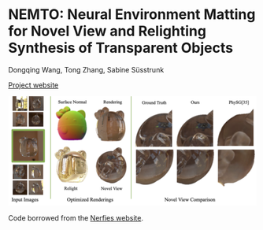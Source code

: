 # NEMTO: Neural Environment Matting for Novel View and Relighting Synthesis of Transparent Objects

Dongqing Wang, Tong Zhang, Sabine Süsstrunk

[Project website](https://ivrl.github.io/NEMTO/)

![Figure Abstract](/static/images/teaser.png)

Code borrowed from the [Nerfies website](https://nerfies.github.io).

